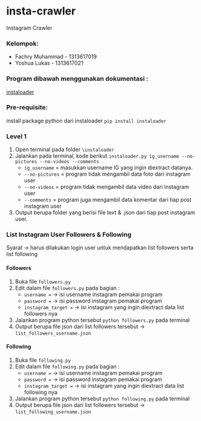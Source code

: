 # insta-crawler
Instagram Crawler 
### Kelompok:
- Fachry Muhammad - 1313617019
- Yoshua Lukas  - 1313617021

### Program dibawah menggunakan dokumentasi :
[instaloader](https://instaloader.github.io/)

### Pre-requisite:
install package python dari instaloader ```pip install instaloader```

### Level 1
1. Open terminal pada folder ```\instaloader```
2. Jalankan pada terminal, kode berikut ```instaloader.py ig_username --no-pictures --no-videos --comments```
    - ```ig_username``` = masukkan username IG yang ingin diextract datanya.
    - ```--no-pictures``` = program tidak mengambil data foto dari instagram user
    - ```--no-videos``` = program tidak mengambil data video dari instagram user
    - ```--comments``` = program juga mengambil data komentar dari tiap post instagram user
3. Output berupa folder yang berisi file text & .json dari tiap post instagram user.

### List Instagram User Followers & Following
Syarat -> harus dilakukan login user untuk mendapatkan list followers serta list following
#### Followers
1. Buka file ```followers.py```
2. Edit dalam file ```followers.py``` pada bagian :
    - ```username =``` -> isi username instagram pemakai program
    - ```password =``` -> isi password instagram pemakai program
    - ```instagram_target =``` -> isi instagram yang ingin diextract data list followers nya
3. Jalankan program python tersebut ```python followers.py``` pada terminal
4. Output berupa file json dari list followers tersebut -> ```list_followers_username.json```
#### Following
1. Buka file ```following.py```
2. Edit dalam file ```following.py``` pada bagian :
    - ```username =``` -> isi username instagram pemakai program
    - ```password =``` -> isi password instagram pemakai program
    - ```instagram_target =``` -> isi instagram yang ingin diextract data list following nya
3. Jalankan program python tersebut ```python following.py``` pada terminal
4. Output berupa file json dari list followers tersebut -> ```list_following_username.json```




